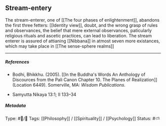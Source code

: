## Stream-entery # 

The stream-enterer, one of [[The four phases of enlightenment]], abandons the first three fetters: [[Identity view]], doubt, and the wrong grasp of rules and observances, the belief that mere external observances, paticularly religious rituals and ascetic practices, can lead to liberation. The stream enterer is assured of attianing [[Nibbana]] in atmost seven more existances, which may take place in [[The sense-sphere realms]]

___

##### References

- Bodhi, Bhikkhu. (2005). [[In the Buddha's Words An Anthology of Discources from the Pali Canon Chapter 10. The Planes of Realization]]  (Location 6449). Somerville, MA: _Wisdom Publications_.

- Samyutta Nikaya 13:1; II 133–34

##### Metadata

Type: #🔵/🔵 
Tags: [[Philosophy]] / [[Spirituality]] / [[Psychology]] 
Status: #⛅️ 